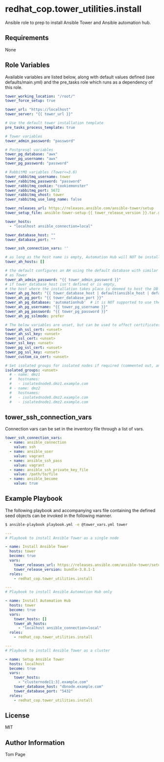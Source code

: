# redhat_cop.tower_utilities.install

Ansible role to prep to install Ansible Tower and Ansible automation hub.

## Requirements

None

## Role Variables

Available variables are listed below, along with default values defined (see defaults/main.yml) and the pre_tasks role which runs as a dependency of this role.

```yaml
tower_working_location: "/root/"
tower_force_setup: true

tower_url: "https://localhost"
tower_server: "{{ tower_url }}"

# Use the default tower installation template
pre_tasks_process_template: true

# Tower variables
tower_admin_password: "password"

# Postgresql variables
tower_pg_database: "awx"
tower_pg_username: "awx"
tower_pg_password: "password"

# RabbitMQ variables (Tower<=3.6)
tower_rabbitmq_username: tower
tower_rabbitmq_password: "password"
tower_rabbitmq_cookie: "cookiemonster"
tower_rabbitmq_port: 5672
tower_rabbitmq_vhost: tower
tower_rabbitmq_use_long_name: false

tower_releases_url: https://releases.ansible.com/ansible-tower/setup
tower_setup_file: ansible-tower-setup-{{ tower_release_version }}.tar.gz

tower_hosts:
  - "localhost ansible_connection=local"

tower_database_host: ""
tower_database_port: ""

tower_ssh_connection_vars: ''

# as long as the host name is empty, Automation Hub will NOT be installed
tower_ah_hosts: []

# the default configures an AH using the default database with similar defaults
# as Tower
tower_ah_admin_password: "{{ tower_admin_password }}"
# if tower_database_host isn't defined or is empty,
# the host where the installation takes place is deemed to host the DB
tower_ah_pg_host: "{{ tower_database_host | default(ansible_host | default(inventory_hostname), true) }}"
tower_ah_pg_port: "{{ tower_database_port }}"
tower_ah_pg_database: 'automationhub'  # it is NOT supported to use the same name as for Tower!
tower_ah_pg_username: "{{ tower_pg_username }}"
tower_ah_pg_password: "{{ tower_pg_password }}"
tower_ah_pg_sslmode: prefer

# The below variables are unset, but can be used to affect certificates within the automation platform
tower_ah_ssl_cert: <unset>
tower_ah_ssl_key: <unset>
tower_ssl_cert: <unset>
tower_ssl_key: <unset>
tower_pg_ssl_cert: <unset>
tower_pg_ssl_key: <unset>
tower_custom_ca_cert: <unset>

# Set isolated groups for isolated nodes if required (commented out, an example setting)
isolated_groups: <unset>
  # - name: dmz1
  #   hostnames:
  #   - isolatednode0.dmz1.example.com
  # - name: dmz2
  #   hostnames:
  #   - isolatednode0.dmz2.example.com
  #   - isolatednode1.dmz2.example.com

```

## tower_ssh_connection_vars

Connection vars can be set in the inventory file through a list of vars.

```yaml
tower_ssh_connection_vars:
  - name: ansible_connection
    value: ssh
  - name: ansible_user
    value: vagrant
  - name: ansible_ssh_pass
    value: vagrant
  - name: ansible_ssh_private_key_file
    value: /path/to/file
  - name: ansible_become
    value: true
```

## Example Playbook

The following playbook and accompanying vars file containing the defined seed objects can be invoked in the following manner.

```sh
$ ansible-playbook playbook.yml -e @tower_vars.yml tower
```

```yaml
---
# Playbook to install Ansible Tower as a single node

- name: Install Ansible Tower
  hosts: tower
  become: true
  vars:
    tower_releases_url: https://releases.ansible.com/ansible-tower/setup-bundle
    tower_release_version: bundle-3.8.1-1
  roles:
    - redhat_cop.tower_utilities.install
```


```yaml
---
# Playbook to install Ansible Automation Hub only

- name: Install Automation Hub
  hosts: tower
  become: true
  vars:
    tower_hosts: []
    tower_ah_hosts:
      - "localhost ansible_connection=local"
  roles:
    - redhat_cop.tower_utilities.install
```

```yaml
---
# Playbook to install Ansible Tower as a cluster

- name: Setup Ansible Tower
  hosts: localhost
  become: true
  vars:
    tower_hosts:
      - "clusternode[1:3].example.com"
    tower_database_host: "dbnode.example.com"
    tower_database_port: "5432"
  roles:
    - redhat_cop.tower_utilities.install
```

## License

MIT

## Author Information

Tom Page
